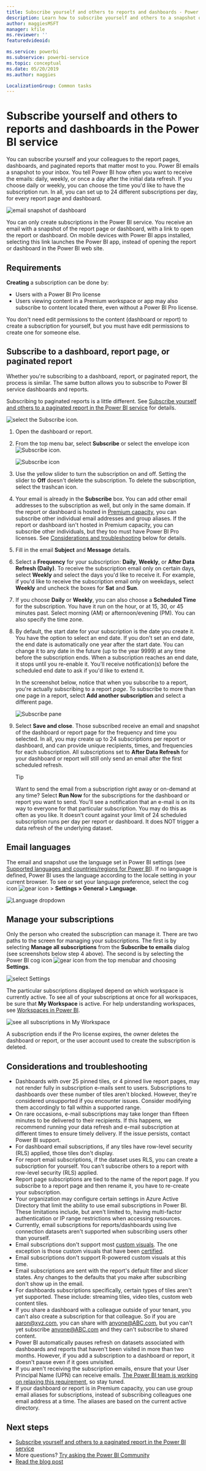 ```yaml
---
title: Subscribe yourself and others to reports and dashboards - Power BI
description: Learn how to subscribe yourself and others to a snapshot of a Power BI report page, dashboard, or paginated report.
author: maggiesMSFT
manager: kfile
ms.reviewer: ''
featuredvideoid: 

ms.service: powerbi
ms.subservice: powerbi-service
ms.topic: conceptual
ms.date: 05/20/2019
ms.author: maggies

LocalizationGroup: Common tasks
---
```

# Subscribe yourself and others to reports and dashboards in the Power BI service

You can subscribe yourself and your colleagues to the report pages, dashboards, and paginated reports that matter most to you. Power BI emails a snapshot to your inbox. You tell Power BI how often you want to receive the emails: daily, weekly, or once a day after the initial data refresh.  If you choose daily or weekly, you can choose the time you'd like to have the subscription run.  In all, you can set up to 24 different subscriptions per day, for every report page and dashboard.

![email snapshot of dashboard](media/service-report-subscribe/power-bi-dashboard-email-new.jpg) 

You can only create subscriptions in the Power BI service. You receive an email with a snapshot of the report page or dashboard, with a link to open the report or dashboard. On mobile devices with Power BI apps installed, selecting this link launches the Power BI app, instead of opening the report or dashboard in the Power BI web site.

## Requirements

**Creating** a subscription can be done by:
- Users with a Power BI Pro license
- Users viewing content in a Premium workspace or app may also subscribe to content located there, even without a Power BI Pro license.

You don't need edit permissions to the content (dashboard or report) to create a subscription for yourself, but you must have edit permissions to create one for someone else. 

## Subscribe to a dashboard, report page, or paginated report

Whether you're subscribing to a dashboard, report, or paginated report, the process is similar. The same button allows you to subscribe to Power BI service dashboards and reports.

Subscribing to paginated reports is a little different. See [Subscribe yourself and others to a paginated report in the Power BI service](paginated-reports-subscriptions.md) for details.
 
![select the Subscribe icon](media/service-report-subscribe/power-bi-subscribe-orientation.png).

1. Open the dashboard or report.
2. From the top menu bar, select **Subscribe** or select the envelope icon ![Subscribe icon](media/service-report-subscribe/power-bi-icon-envelope.png).
   
   ![Subscribe icon](media/service-report-subscribe/power-bi-subscribe-icon.png)

3. Use the yellow slider to turn the subscription on and off.  Setting the slider to **Off** doesn't delete the subscription. To delete the subscription, select the trashcan icon.

4. Your email is already in the **Subscribe** box. You can add other email addresses to the subscription as well, but only in the same domain. If the report or dashboard is hosted in [Premium capacity](service-premium-what-is.md), you can subscribe other individual email addresses and group aliases. If the report or dashboard isn't hosted in Premium capacity, you can subscribe other individuals, but they too must have Power BI Pro licenses. See [Considerations and troubleshooting](#considerations-and-troubleshooting) below for details. 

5. Fill in the email **Subject** and **Message** details. 

5. Select a **Frequency** for your subscription: **Daily**, **Weekly**, or **After Data Refresh (Daily)**.  To receive the subscription email only on certain days, select **Weekly** and select the days you'd like to receive it.  For example, if you'd like to receive the subscription email only on weekdays, select **Weekly** and uncheck the boxes for **Sat** and **Sun**.  

6. If you choose **Daily** or **Weekly**, you can also choose a **Scheduled Time** for the subscription.  You have it run on the hour, or at 15, 30, or 45 minutes past.  Select morning (AM) or afternoon/evening (PM). You can also specify the time zone.

7. By default, the start date for your subscription is the date you create it. You have the option to select an end date. If you don't set an end date, the end date is automatically one year after the start date. You can change it to any date in the future (up to the year 9999) at any time before the subscription ends. When a subscription reaches an end date, it stops until you re-enable it. You'll receive notification(s) before the scheduled end date to ask if you'd like to extend it.    

    In the screenshot below, notice that when you subscribe to a report, you're actually subscribing to a report *page*.  To subscribe to more than one page in a report, select **Add another subscription** and select a different page. 
      
   ![Subscribe pane](media/service-report-subscribe/power-bi-subscribe-pane.png)  

7. Select **Save and close**. Those subscribed receive an email and snapshot of the dashboard or report page for the frequency and time you selected. In all, you may create up to 24 subscriptions per report or dashboard, and can provide unique recipients, times, and frequencies for each subscription.  All subscriptions set to **After Data Refresh** for your dashboard or report will still only send an email after the first scheduled refresh.   
      
   > [!TIP]
   > Want to send the email from a subscription right away or on-demand at any time? Select **Run Now** for the subscriptions for the dashboard or report you want to send. You'll see a notification that an e-mail is on its way to everyone for that particular subscription.  You may do this as often as you like. It doesn't count against your limit of 24 scheduled subscription runs per day per report or dashboard. It does NOT trigger a data refresh of the underlying dataset. 
   > 
   > 
   
## Email languages

The email and snapshot use the language set in Power BI settings (see [Supported languages and countries/regions for Power BI](supported-languages-countries-regions.md)). If no language is defined, Power BI uses the language according to the locale setting in your current browser. To see or set your language preference, select the cog icon ![gear icon](media/service-report-subscribe/power-bi-settings-icon.png) > **Settings > General > Language**. 

![Language dropdown](media/service-report-subscribe/power-bi-language.png)

## Manage your subscriptions
Only the person who created the subscription can manage it.  There are two paths to the screen for managing your subscriptions.  The first is by selecting **Manage all subscriptions** from the **Subscribe to emails** dialog (see screenshots below step 4 above). The second is by selecting the Power BI cog icon ![gear icon](media/service-report-subscribe/power-bi-settings-icon.png) from the top menubar and choosing **Settings**.

![select Settings](media/service-report-subscribe/power-bi-subscribe-settings.png)

The particular subscriptions displayed depend on which workspace is currently active.  To see all of your subscriptions at once for all workspaces, be sure that **My Workspace** is active. For help understanding workspaces, see [Workspaces in Power BI](service-create-workspaces.md).

![see all subscriptions in My Workspace](media/service-report-subscribe/power-bi-subscriptions.png)

A subscription ends if the Pro license expires, the owner deletes the dashboard or report, or the user account used to create the subscription is deleted.

## Considerations and troubleshooting

* Dashboards with over 25 pinned tiles, or 4 pinned live report pages, may not render fully in subscription e-mails sent to users.  Subscriptions to dashboards over these number of tiles aren't blocked. However, they're considered unsupported if you encounter issues. Consider modifying them accordingly to fall within a supported range.
* On rare occasions, e-mail subscriptions may take longer than fifteen minutes to be delivered to their recipients. If this happens, we recommend running your data refresh and e-mail subscription at different times to ensure timely delivery. If the issue persists, contact Power BI support.
* For dashboard email subscriptions, if any tiles have row-level security (RLS) applied, those tiles don't display.  
* For report email subscriptions, if the dataset uses RLS, you can create a subscription for yourself. You can't subscribe others to a report with row-level security (RLS) applied.
* Report page subscriptions are tied to the name of the report page. If you subscribe to a report page and then rename it, you have to re-create your subscription.
* Your organization may configure certain settings in Azure Active Directory that limit the ability to use email subscriptions in Power BI.  These limitations include, but aren't limited to, having multi-factor authentication or IP range restrictions when accessing resources.
* Currently, email subscriptions for reports/dashboards using live connection datasets aren't supported when subscribing users other than yourself.
* Email subscriptions don't support most [custom visuals](power-bi-custom-visuals.md).  The one exception is those custom visuals that have been [certified](power-bi-custom-visuals-certified.md).  
* Email subscriptions don't support R-powered custom visuals at this time.  
* Email subscriptions are sent with the report's default filter and slicer states. Any changes to the defaults that you make after subscribing don't show up in the email.    
* For dashboards subscriptions specifically, certain types of tiles aren't yet supported.  These include: streaming tiles, video tiles, custom web content tiles.     
* If you share a dashboard with a colleague outside of your tenant, you can't also create a subscription for that colleague. So if you are aaron@xyz.com, you can share with anyone@ABC.com, but you can't yet subscribe anyone@ABC.com and they can't subscribe to shared content.      
* Power BI automatically pauses refresh on datasets associated with dashboards and reports that haven't been visited in more than two months.  However, if you add a subscription to a dashboard or report, it doesn't pause even if it goes unvisited.    
* If you aren't receiving the subscription emails, ensure that your User Principal Name (UPN) can receive emails. [The Power BI team is working on relaxing this requirement](https://community.powerbi.com/t5/Issues/No-Mail-from-Cloud-Service/idc-p/205918#M10163), so stay tuned. 
* If your dashboard or report is in Premium capacity, you can use group email aliases for subscriptions, instead of subscribing colleagues one email address at a time. The aliases are based on the current active directory. 

## Next steps

- [Subscribe yourself and others to a paginated report in the Power BI service](paginated-reports-subscriptions.md)
- More questions? [Try asking the Power BI Community](http://community.powerbi.com/)    
- [Read the blog post](https://powerbi.microsoft.com/blog/introducing-dashboard-email-subscriptions-a-360-degree-view-of-your-business-in-your-inbox-every-day/)
